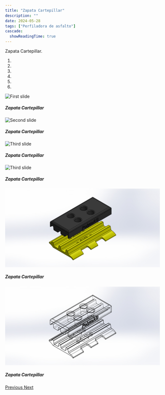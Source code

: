 ```yaml
---
title: "Zapata Cartepillar"
description: ""
date: 2024-05-28
tags: ["Perfiladora de asfalto"]
cascade:
  showReadingTime: true
---
```

Zapata Cartepillar.

<head>
  <meta charset="UTF-8">
  <meta name="viewport" content="width=device-width, initial-scale=1.0">
  <link rel="stylesheet" href="https://cdn.jsdelivr.net/npm/bootstrap@4.0.0/dist/css/bootstrap.min.css"
    integrity="sha384-Gn5384xqQ1aoWXA+058RXPxPg6fy4IWvTNh0E263XmFcJlSAwiGgFAW/dAiS6JXm" crossorigin="anonymous">
  <link rel="stylesheet" href="style.css">
</head>

<body>
  <div class="row">
    <div id="carouselExampleIndicators" class="carousel slide" data-ride="carousel">
      <ol class="carousel-indicators">
        <li data-target="#carouselExampleIndicators" data-slide-to="0" class="active"></li>
        <li data-target="#carouselExampleIndicators" data-slide-to="1"></li>
        <li data-target="#carouselExampleIndicators" data-slide-to="2"></li>
        <li data-target="#carouselExampleIndicators" data-slide-to="3"></li>
        <li data-target="#carouselExampleIndicators" data-slide-to="4"></li>
        <li data-target="#carouselExampleIndicators" data-slide-to="5"></li>
      </ol>
      <div class="carousel-inner">
        <div class="carousel-item active">
          <img class="d-block w-100"
            src="imges/DSC_1108.jpg"
            alt="First slide">
          <div class="carousel-caption d-none d-md-block">
            <h5>Zapata Cartepillar</h5>
          </div>
        </div>
        <div class="carousel-item">
          <img class="d-block w-100"
            src="imges/DSC_1107.jpg"
            alt="Second slide">
            <div class="carousel-caption d-none d-md-block">
            <h5>Zapata Cartepillar</h5>
          </div>
        </div>
        <div class="carousel-item">
          <img class="d-block w-100"
            src="imges/DSC_1109.jpg"
            alt="Third slide">
            <div class="carousel-caption d-none d-md-block">
            <h5>Zapata Cartepillar</h5>
          </div>
        </div>
        <div class="carousel-item">
          <img class="d-block w-100"
            src="imges/DSC_1110.jpg"
            alt="Third slide">
            <div class="carousel-caption d-none d-md-block">
            <h5>Zapata Cartepillar</h5>
          </div>
        </div>
        <div class="carousel-item">
          <img class="d-block w-100"
            src="imges/explosivo.JPG"
            alt="Third slide">
            <div class="carousel-caption d-none d-md-block">
            <h5>Zapata Cartepillar</h5>
          </div>
        </div>
        <div class="carousel-item">
          <img class="d-block w-100"
            src="imges/trans.JPG"
            alt="Third slide">
            <div class="carousel-caption d-none d-md-block">
            <h5>Zapata Cartepillar</h5>
          </div>
        </div>
      </div>
      <a class="carousel-control-prev" href="#carouselExampleIndicators" role="button" data-slide="prev">
        <span class="carousel-control-prev-icon" aria-hidden="true"></span>
        <span class="sr-only">Previous</span>
      </a>
      <a class="carousel-control-next" href="#carouselExampleIndicators" role="button" data-slide="next">
        <span class="carousel-control-next-icon" aria-hidden="true"></span>
        <span class="sr-only">Next</span>
      </a>
    </div>
  </div>
  <script src="https://code.jquery.com/jquery-3.2.1.slim.min.js"
    integrity="sha384-KJ3o2DKtIkvYIK3UENzmM7KCkRr/rE9/Qpg6aAZGJwFDMVNA/GpGFF93hXpG5KkN"
    crossorigin="anonymous"></script>
  <script src="https://cdn.jsdelivr.net/npm/popper.js@1.12.9/dist/umd/popper.min.js"
    integrity="sha384-ApNbgh9B+Y1QKtv3Rn7W3mgPxhU9K/ScQsAP7hUibX39j7fakFPskvXusvfa0b4Q"
    crossorigin="anonymous"></script>
  <script src="https://cdn.jsdelivr.net/npm/bootstrap@4.0.0/dist/js/bootstrap.min.js"
    integrity="sha384-JZR6Spejh4U02d8jOt6vLEHfe/JQGiRRSQQxSfFWpi1MquVdAyjUar5+76PVCmYl"
    crossorigin="anonymous"></script>
</body>